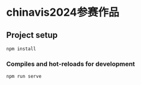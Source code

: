 # chinavis2024参赛作品

## Project setup
```
npm install
```

### Compiles and hot-reloads for development
```
npm run serve
```
